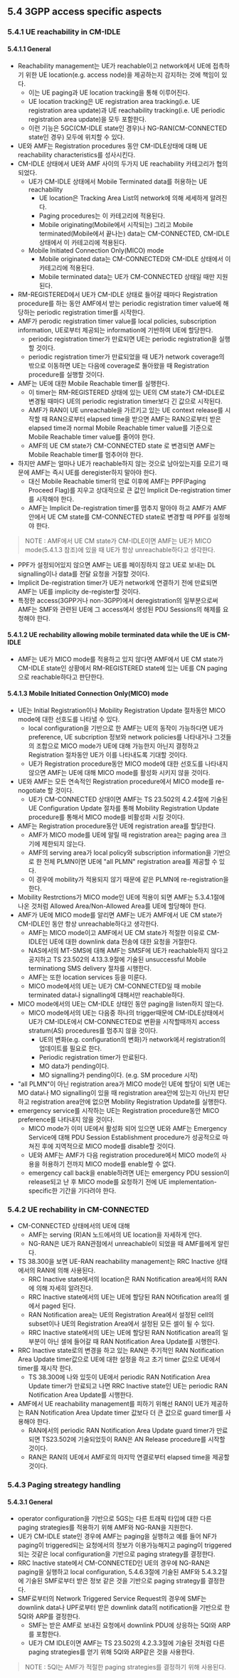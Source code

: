 ## 5.4 3GPP access specific aspects

### 5.4.1 UE reachability in CM-IDLE

#### 5.4.1.1 General

* Reachability management는 UE가 reachable이고 network에서 UE에 접촉하기 위한 UE location(e.g. access node)을 제공하는지 감지하는 것에 책임이 있다.
  * 이는 UE paging과 UE location tracking을 통해 이루어진다.
  * UE location tracking은 UE registration area tracking(i.e. UE registration area update)과 UE reachability tracking(i.e. UE periodic registration area update)을 모두 포함한다.
  * 이런 기능은 5GC(CM-IDLE state인 경우)나 NG-RAN(CM-CONNECTED state인 경우) 모두에 위치할 수 있다.
* UE와 AMF는 Registration procedures 동안 CM-IDLE상태에 대해 UE reachability characteristics를 성사시킨다.
* CM-IDLE 상태에서 UE와 AMF 사이의 두가지 UE reachability 카테고리가 협의되었다.
  * UE가 CM-IDLE 상태에서 Mobile Terminated data를 허용하는 UE reachability
    * UE location은 Tracking Area List의 network에 의해 세세하게 알려진다.
    * Paging procedures는 이 카테고리에 적용된다.
    * Mobile originating(Mobile에서 시작되는) 그리고 Mobile terminated(Mobile에서 끝나는) data는 CM-CONNECTED, CM-IDLE상태에서 이 카테고리에 적용된다.
  * Mobile Initiated Connection Only(MICO) mode
    * Mobile originated data는 CM-CONNECTED와 CM-IDLE 상태에서 이 카테고리에 적용된다.
    * Mobile terminated data는 UE가 CM-CONNECTED 상태일 때만 지원된다.
* RM-REGISTERED에서 UE가 CM-IDLE 상태로 들어갈 때마다 Registration procedure를 하는 동안 AMF에서 받는 periodic registration timer value에 해당하는 periodic registration timer를 시작한다.
* AMF가 perodic registration timer value를 local policies, subscription information, UE로부터 제공되는 information에 기반하여 UE에 할당한다.
  * periodic registration timer가 만료되면 UE는 periodic registration을 실행할 것이다.
  * periodic registration timer가 만료되었을 때 UE가 network coverage의 밖으로 이동하면 UE는 다음에 coverage로 돌아왔을 때 Registration procedure를 실행할 것이다.
* AMF는 UE에 대한 Mobile Reachable timer를 실행한다.
  * 이 timer는 RM-REGISTERED 상태에 있는 UE의 CM state가 CM-IDLE로 변경될 때마다 UE의 periodic registration timer보다 긴 값으로 시작된다.
  * AMF가 RAN이 UE unreachable을 가르키고 있는 UE context release를 시작할 때 RAN으로부터 elapsed time을 받으면 AMF는 RAN으로부터 받은 elapsed time과 normal Mobile Reachable timer value를 기준으로 Mobile Reachable timer value를 줄어야 한다.
  * AMF의 UE CM state가 CM-CONNECTED state 로 변경되면 AMF는 Mobile Reachable timer를 멈추어야 한다.
* 하지만 AMF는 얼마나 UE가 reachable하지 않는 것으로 남아있는지를 모르기 때문에 AMF는 즉시 UE를 deregister하지 말아야 한다.
  * 대신 Mobile Reachable timer의 만료 이후에 AMF는 PPF(Paging Proceed Flag)를 지우고 상대적으로 큰 값인 Implicit De-registration timer를 시작해야 한다.
  * AMF는 Implicit De-registration timer를 멈추지 말아야 하고 AMF가 AMF 안에서 UE CM state를 CM-CONNECTED state로 변경할 때 PPF를 설정해야 한다.

>  NOTE : AMF에서 UE CM state가 CM-IDLE이면 AMF는 UE가 MICO mode(5.4.1.3 참조)에 있을 때 UE가 항상 unreachable하다고 생각한다.

* PPF가 설정되어있지 않으면 AMF는 UE를 페이징하지 않고 UE로 보내는 DL signalling이나 data를 전달 요청을 거절할 것이다.
* Implicit De-registration timer가 UE가 network에 연결하기 전에 만료되면 AMF는 UE를 implicity de-register할 것이다.
* 특정한 access(3GPP거나 non-3GPP)에서 deregistration의 일부분으로써 AMF는 SMF와 관련된 UE에 그 access에서 생성된 PDU Sessions의 해제를 요청해야 한다. 

#### 5.4.1.2 UE rechability allowing mobile terminated data while the UE is CM-IDLE

* AMF는 UE가 MICO mode를 적용하고 있지 않다면 AMF에서 UE CM state가 CM-IDLE state인 상황에서 RM-REGISTERED state에 있는 UE를 CN paging으로 reachable하다고 판단한다.

#### 5.4.1.3 Mobile Initiated Connection Only(MICO) mode

* UE는 Initial Registration이나 Mobility Registration Update 절차동안 MICO mode에 대한 선호도를 나타낼 수 있다.
  * local configuration을 기반으로 한 AMF는 UE의 동작이 가능하다면 UE가 preference, UE subcription 정보와 network policies를 나타내거나 그것들의 조합으로 MICO mode가 UE에 대해 가능한지 아닌지 결정하고 Registration 절차동안 UE가 이를 나타내도록 기대할 것이다.
  * UE가 Registration procedure동안 MICO mode에 대한 선호도를 나타내지 않으면 AMF는 UE에 대해 MICO mode를 활성화 시키지 않을 것이다.
* UE와 AMF는 모든 연속적인 Registration procedure에서 MICO mode를 re-nogotiate 할 것이다.
  * UE가 CM-CONNECTED 상태이면 AMF는 TS 23.502의 4.2.4절에 기술된 UE Configuration Update 절차를 통해 Mobility Registration Update procedure를 통해서 MICO mode를 비활성화 시킬 것이다.
* AMF는 Registration procedure동안 UE에 registration area를 할당한다.
  * AMF가 MICO mode를 UE에 알릴 때 registration area는 paging area 크기에 제한되지 않는다.
  * AMF의 serving area가 local policy와 subscription information을 기반으로 한 전체 PLMN이면 UE에 "all PLMN" registration area를 제공할 수 있다.
  * 이 경우에 mobility가 적용되지 않기 때문에 같은 PLMN에 re-registration을 한다.
* Mobility Restrctions가 MICO mode인 UE에 적용이 되면 AMF는 5.3.4.1절에 나온 것처럼 Allowed Area/Non-Allowed Area를 UE에 할당해야 한다.
* AMF가 UE에 MICO mode를 알리면 AMF는 UE가 AMF에서 UE CM state가 CM-IDLE인 동안 항상 unreachable하다고 생각한다.
  * AMF는 MICO mode이고 AMF에서 UE CM state가 적절한 이유로 CM-IDLE인 UE에 대한 downlink data 전송에 대한 요청을 거절한다.
  * NAS에서의 MT-SMS에 대해 AMF는 SMSF에 UE가 reachable하지 않다고 공지하고 TS 23.502의 4.13.3.9절에 기술된 unsuccessful Mobile terminationg SMS delivery 절차를 시행한다.
  * AMF는 또한 location services 등을 미룬다.
  * MICO mode에서의 UE는 UE가 CM-CONNECTED일 때 mobile terminated data나 signalling에 대해서만 reachable하다.
* MICO mode에서의 UE는 CM-IDLE 상태인 동안 paging을 listen하지 않는다.
  * MICO mode에서의 UE는 다음중 하나의 trigger때문에 CM-IDLE상태에서 UE가 CM-IDLE에서 CM-CONNECTED로 변환을 시작할때까지 access stratum(AS) procedures를 멈추지 않을 것이다.
    * UE의 변화(e.g. configuration의 변화)가 network에서 registration의 업데이트를 필요로 한다.
    * Periodic registration timer가 만료된다.
    * MO data가 pending이다.
    * MO signalling가 pending이다. (e.g. SM procedure 시작)
* "all PLMN"이 아닌 registration area가 MICO mode인 UE에 할당이 되면 UE는 MO data나 MO signalling이 있을 때 registration area안에 있는지 아닌지 판단하고  registration area안에 없으면 Mobility Registration Update를 실행한다.
* emergency service를 시작하는 UE는 Registration procedure동안 MICO preference를 나타내지 않을 것이다.
  * MICO mode가 이미 UE에서 활성화 되어 있으면 UE와 AMF는 Emergency Service에 대해 PDU Session Establishment procedure가 성공적으로 마쳐진 후에 지역적으로 MICO mode를 disable할 것이다.
  * UE와 AMF는 AMF가 다음 registration procedure에서 MICO mode의 사용을 허용하기 전까지 MICO mode를 enable할 수 없다.
  * emergency call back을 enable하려면 UE는 emergency PDU session이 release되고 난 후 MICO mode를 요청하기 전에 UE implementation-specific한 기간을 기다려야 한다.

### 5.4.2 UE rechability in CM-CONNECTED

* CM-CONNECTED 상태에서의 UE에 대해
  * AMF는 serving (R)AN 노드에서의 UE location을 자세하게 안다.
  * NG-RAN은 UE가 RAN관점에서 unreachable이 되었을 때 AMF를에게 알린다.
* TS 38.300을 보면 UE-RAN reachability management는 RRC Inactive 상태에서의 RAN에 의해 사용된다.
  * RRC Inactive state에서의 location은 RAN Notification area에서의 RAN에 의해 자세히 알려진다.
  * RRC Inactive state에서의 UE는 UE에 할당된 RAN NOtification area의 셀에서 paged 된다.
  * RAN Notification area는 UE의 Registration Area에서 설정된 cell의 subset이나 UE의 Registration Area에서 설정된 모든 셀이 될 수 있다.
  * RRC Inactive state에서의 UE는 UE에 할당된 RAN Notification area의 일부분이 아닌 셀에 들어갈 때 RAN Notification Area Update를 시행한다.
* RRC Inactive state로의 변경을 하고 있는 RAN은 주기적인 RAN Notification Area Update timer값으로 UE에 대한 설정을 하고 초기 timer 값으로 UE에서 timer를 재시작 한다.
  * TS 38.300에 나와 있듯이 UE에서 periodic RAN Notification Area Update timer가 만료되고 나면 RRC Inactive state인 UE는 periodic RAN Notification Area Update를 시행한다.
* AMF에서 UE reachability management를 피하기 위해선 RAN이 UE가 제공하는 RAN Notification Area Update timer 값보다 더 큰 값으로 guard timer를 사용해야 한다.
  * RAN에서의 periodic RAN Notification Area Update guard timer가 만료되면 TS23.502에 기술되었듯이 RAN은 AN Release procedure를 시작할 것이다.
  * RAN은 RAN의 UE에서 AMF로의 마지막 연결로부터 elapsed time을 제공할 것이다.

### 5.4.3 Paging streategy handling

#### 5.4.3.1 General

* operator configuration을 기반으로 5GS는 다른 트래픽 타입에 대한 다른 paging strategies를 적용하기 위해 AMF와 NG-RAN을 지원한다.
* UE가 CM-IDLE state인 경우에 AMF는 paging을 실행하고 예를 들어 NF가 paging이 triggered되는 요청에서의 정보가 이용가능해지고 paging이 triggered 되는 것같은 local configuration을 기반으로 paging strategy를 결정한다.
* RRC Inactive state에서 CM-CONNECTED인 UE의 경우에 NG-RAN은 paging을 실행하고 local configuration, 5.4.6.3절에 기술된 AMF와 5.4.3.2절에 기술된 SMF로부터 받은 정보 같은 것을 기반으로 paging strategy를 결정한다.
* SMF로부터의 Network Triggered Service Request의 경우에 SMF는 downlink data나 UPF로부터 받은 downlink data의 notification을 기반으로 한 5QI와 ARP를 결정한다.
  * SMF는 받은 AMF로 보내진 요청에서  downlink PDU에 상응하는 5QI와 ARP를 포함한다.
  * UE가 CM IDLE이면 AMF는 TS 23.502의 4.2.3.3절에 기술된 것처럼 다른 paging strategies를 얻기 위해 5QI와 ARP같은 것을 사용한다.

> NOTE : 5QI는 AMF가 적절한 paging strategies를 결정하기 위해 사용된다.

